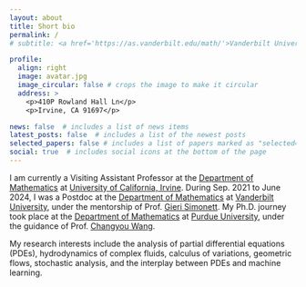 ```yaml
---
layout: about
title: Short bio
permalink: /
# subtitle: <a href='https://as.vanderbilt.edu/math/'>Vanderbilt University</a>. Address. Contacts. Moto. Etc.

profile:
  align: right
  image: avatar.jpg
  image_circular: false # crops the image to make it circular
  address: >
    <p>410P Rowland Hall Ln</p>
    <p>Irvine, CA 91697</p>

news: false  # includes a list of news items
latest_posts: false  # includes a list of the newest posts
selected_papers: false # includes a list of papers marked as "selected={true}"
social: true  # includes social icons at the bottom of the page
---
```

I am currently a Visiting Assistant Professor at the [Department of
Mathematics](https://www.math.uci.edu/) at [University
of California, Irvine](https://www.math.uci.edu/). During Sep. 2021 to June
2024, I was a Postdoc at the [Department of Mathematics](https://as.vanderbilt.edu/math/) at [Vanderbilt University](https://www.vanderbilt.edu/), under the mentorship of Prof. [Gieri Simonett](https://math.vanderbilt.edu/simoneg/). My Ph.D. journey took place at the [Department of Mathematics](https://www.math.purdue.edu/) at [Purdue University](https://www.purdue.edu/), under the guidance of Prof. [Changyou Wang](https://www.math.purdue.edu/~wang2482/).

My research interests include the analysis of partial differential equations (PDEs), hydrodynamics of complex fluids, calculus of variations, geometric flows, stochastic analysis, and the interplay between PDEs and machine learning.


